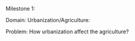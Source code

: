 Milestone 1:

Domain: Urbanization/Agriculture:

Problem: How urbanization affect the agriculture?

